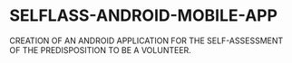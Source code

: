 # SELFLASS-ANDROID-MOBILE-APP

CREATION OF AN ANDROID APPLICATION FOR THE SELF-ASSESSMENT OF THE
PREDISPOSITION TO BE A VOLUNTEER.
